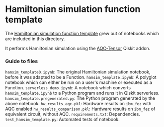 # Hamiltonian simulation function template

The [Hamiltonian simulation function template](https://qiskit.github.io/documentation/guides/serverless-template-hamiltonian-simulation)
grew out of notebooks which are included in this directory.

It performs Hamiltonian simulation
using the [AQC-Tensor](https://github.com/Qiskit/qiskit-addon-aqc-tensor)
Qiskit addon.

### Guide to files

`hamsim_template0.ipynb`: The original Hamiltonian simulation notebook, before it was adapted to be a Function.
`hamsim_template.ipynb`: A polyglot notebook which can either be run on a user's machine or executed as a Function.
`serverless_demo.ipynb`: A notebook which converts `hamsim_template.ipynb` to a Python program and runs it in Qiskit serverless.
`hamsim_template.pregenerated.py`: The Python program generated by the above notebook.
`hw_results_aqc.pkl`: Hardware results on `ibm_fez` with AQC enabled
`hw_results_comparison.pkl`: Hardware results on `ibm_fez` of equivalent circuit, without AQC.
`requirements.txt`: Dependencies.
`test_hamsim_template.py`: Automated tests of notebook.
